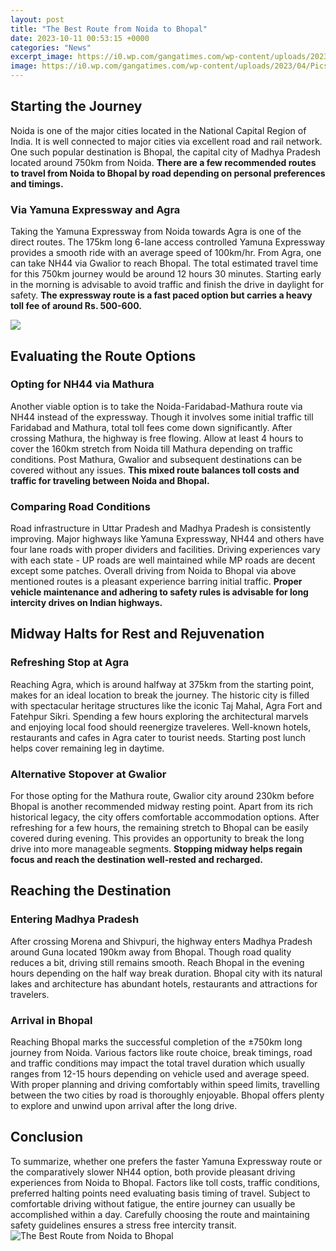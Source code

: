 ```yaml
---
layout: post
title: "The Best Route from Noida to Bhopal"
date: 2023-10-11 00:53:15 +0000
categories: "News"
excerpt_image: https://i0.wp.com/gangatimes.com/wp-content/uploads/2023/04/Picsart_23-04-22_16-14-05-603.jpg
image: https://i0.wp.com/gangatimes.com/wp-content/uploads/2023/04/Picsart_23-04-22_16-14-05-603.jpg
---
```


## Starting the Journey
Noida is one of the major cities located in the National Capital Region of India. It is well connected to major cities via excellent road and rail network. One such popular destination is Bhopal, the capital city of Madhya Pradesh located around 750km from Noida. **There are a few recommended routes to travel from Noida to Bhopal by road depending on personal preferences and timings.**
### Via Yamuna Expressway and Agra
Taking the Yamuna Expressway from Noida towards Agra is one of the direct routes. The 175km long 6-lane access controlled Yamuna Expressway provides a smooth ride with an average speed of 100km/hr. From Agra, one can take NH44 via Gwalior to reach Bhopal. The total estimated travel time for this 750km journey would be around 12 hours 30 minutes. Starting early in the morning is advisable to avoid traffic and finish the drive in daylight for safety. **The expressway route is a fast paced option but carries a heavy toll fee of around Rs. 500-600.**

![](https://i.ytimg.com/vi/nGSZl_4GZAc/maxresdefault.jpg)
## Evaluating the Route Options 
### Opting for NH44 via Mathura
Another viable option is to take the Noida-Faridabad-Mathura route via NH44 instead of the expressway. Though it involves some initial traffic till Faridabad and Mathura, total toll fees come down significantly. After crossing Mathura, the highway is free flowing. Allow at least 4 hours to cover the 160km stretch from Noida till Mathura depending on traffic conditions. Post Mathura, Gwalior and subsequent destinations can be covered without any issues. **This mixed route balances toll costs and traffic for traveling between Noida and Bhopal.**
### Comparing Road Conditions
Road infrastructure in Uttar Pradesh and Madhya Pradesh is consistently improving. Major highways like Yamuna Expressway, NH44 and others have four lane roads with proper dividers and facilities. Driving experiences vary with each state - UP roads are well maintained while MP roads are decent except some patches. Overall driving from Noida to Bhopal via above mentioned routes is a pleasant experience barring initial traffic. **Proper vehicle maintenance and adhering to safety rules is advisable for long intercity drives on Indian highways.**
## Midway Halts for Rest and Rejuvenation 
### Refreshing Stop at Agra
Reaching Agra, which is around halfway at 375km from the starting point, makes for an ideal location to break the journey. The historic city is filled with spectacular heritage structures like the iconic Taj Mahal, Agra Fort and Fatehpur Sikri. Spending a few hours exploring the architectural marvels and enjoying local food should reenergize traveleres. Well-known hotels, restaurants and cafes in Agra cater to tourist needs. Starting post lunch helps cover remaining leg in daytime. 
### Alternative Stopover at Gwalior 
For those opting for the Mathura route, Gwalior city around 230km before Bhopal is another recommended midway resting point. Apart from its rich historical legacy, the city offers comfortable accommodation options. After refreshing for a few hours, the remaining stretch to Bhopal can be easily covered during evening. This provides an opportunity to break the long drive into more manageable segments. **Stopping midway helps regain focus and reach the destination well-rested and recharged.**
## Reaching the Destination 
### Entering Madhya Pradesh
After crossing Morena and Shivpuri, the highway enters Madhya Pradesh around Guna located 190km away from Bhopal. Though road quality reduces a bit, driving still remains smooth. Reach Bhopal in the evening hours depending on the half way break duration. Bhopal city with its natural lakes and architecture has abundant hotels, restaurants and attractions for travelers. 
### Arrival in Bhopal
Reaching Bhopal marks the successful completion of the ±750km long journey from Noida. Various factors like route choice, break timings, road and traffic conditions may impact the total travel duration which usually ranges from 12-15 hours depending on vehicle used and average speed. With proper planning and driving comfortably within speed limits, travelling between the two cities by road is thoroughly enjoyable. Bhopal offers plenty to explore and unwind upon arrival after the long drive.
## Conclusion
To summarize, whether one prefers the faster Yamuna Expressway route or the comparatively slower NH44 option, both provide pleasant driving experiences from Noida to Bhopal. Factors like toll costs, traffic conditions, preferred halting points need evaluating basis timing of travel. Subject to comfortable driving without fatigue, the entire journey can usually be accomplished within a day. Carefully choosing the route and maintaining safety guidelines ensures a stress free intercity transit.
![The Best Route from Noida to Bhopal](https://i0.wp.com/gangatimes.com/wp-content/uploads/2023/04/Picsart_23-04-22_16-14-05-603.jpg)